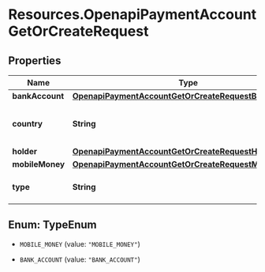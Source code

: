 # Resources.OpenapiPaymentAccountGetOrCreateRequest

## Properties

Name | Type | Description | Notes
------------ | ------------- | ------------- | -------------
**bankAccount** | [**OpenapiPaymentAccountGetOrCreateRequestBankAccount**](OpenapiPaymentAccountGetOrCreateRequestBankAccount.md) |  | [optional] 
**country** | **String** | &lt;span style&#x3D;\&quot;color:#e95f6a;\&quot;&gt;required&lt;/span&gt;  The ISO 3166 alpha-2 country code in which the payment account is registered. | [optional] 
**holder** | [**OpenapiPaymentAccountGetOrCreateRequestHolder**](OpenapiPaymentAccountGetOrCreateRequestHolder.md) |  | [optional] 
**mobileMoney** | [**OpenapiPaymentAccountGetOrCreateRequestMobileMoney**](OpenapiPaymentAccountGetOrCreateRequestMobileMoney.md) |  | [optional] 
**type** | **String** | &lt;span style&#x3D;\&quot;color:#e95f6a;\&quot;&gt;required&lt;/span&gt;  Either &#x60;MOBILE_MONEY&#x60; or &#x60;BANK_ACCOUNT&#x60; | [optional] 



## Enum: TypeEnum


* `MOBILE_MONEY` (value: `"MOBILE_MONEY"`)

* `BANK_ACCOUNT` (value: `"BANK_ACCOUNT"`)




